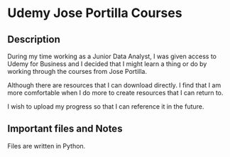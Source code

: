 # Udemy Jose Portilla Courses

## Description

During my time working as a Junior Data Analyst, I was given access to Udemy for Business and I decided that I might learn a thing or do by working through the courses from Jose Portilla.

Although there are resources that I can download directly. I find that I am more comfortable when I do more to create resources that I can return to.

I wish to upload my progress so that I can reference it in the future.

## Important files and Notes

Files are written in Python.

